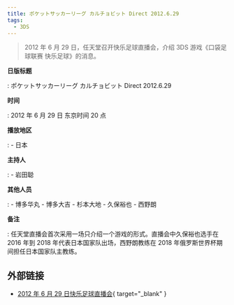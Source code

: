 ```yaml
---
title: ポケットサッカーリーグ カルチョビット Direct 2012.6.29
tags:
  - 3DS
---
```


> 2012 年 6 月 29 日，任天堂召开快乐足球直播会，介绍 3DS 游戏《口袋足球联赛 快乐足球》的消息。

**日版标题**

:	ポケットサッカーリーグ カルチョビット Direct 2012.6.29

**时间**

:	2012 年 6 月 29 日 东京时间 20 点

**播放地区**

:	- 日本

**主持人**

:	- 岩田聪

**其他人员**

: 	- 博多华丸
	- 博多大吉
  	- 杉本大地
  	- 久保裕也
  	- 西野朗

**备注**

:	任天堂直播会首次采用一场只介绍一个游戏的形式。直播会中久保裕也选手在 2016 年到 2018 年代表日本国家队出场，西野朗教练在 2018 年俄罗斯世界杯期间担任日本国家队主教练。

## 外部链接

- [2012 年 6 月 29 日快乐足球直播会](https://www.bilibili.com/video/BV1p7411m7qv/){ target="_blank" }
